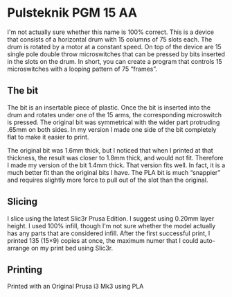 # Pulsteknik PGM 15 AA

I'm not actually sure whether this name is 100% correct. This is a device that consists of a horizontal drum with 15 columns of 75 slots each. The drum is rotated by a motor at a constant speed. On top of the device are 15 single pole double throw microswitches that can be pressed by bits inserted in the slots on the drum. In short, you can create a program that controls 15 microswitches with a looping pattern of 75 “frames”.

## The bit

The bit is an insertable piece of plastic. Once the bit is inserted into the drum and rotates under one of the 15 arms, the corresponding microswitch is pressed. The original bit was symmetrical with the wider part protruding .65mm on both sides. In my version I made one side of the bit completely flat to make it easier to print.

The original bit was 1.6mm thick, but I noticed that when I printed at that thickness, the result was closer to 1.8mm thick, and would not fit. Therefore I made my version of the bit 1.4mm thick. That version fits well. In fact, it is a much better fit than the original bits I have. The PLA bit is much “snappier” and requires slightly more force to pull out of the slot than the original.


## Slicing

I slice using the latest Slic3r Prusa Edition. I suggest using 0.20mm layer height. I used 100% infill, though I'm not sure whether the model actually has any parts that are considered infill. After the first successful print, I printed 135 (15×9) copies at once, the maximum numer that I could auto-arrange on my print bed using Slic3r.

## Printing

Printed with an Original Prusa i3 Mk3 using PLA

